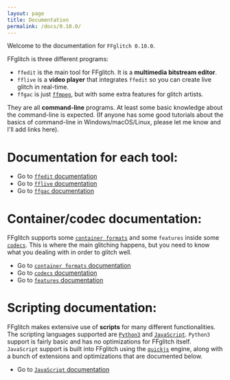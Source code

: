 ```yaml
---
layout: page
title: Documentation
permalink: /docs/0.10.0/
---
```


Welcome to the documentation for `FFglitch 0.10.0`.

FFglitch is three different programs:
- `ffedit` is the main tool for FFglitch. It is a **multimedia bitstream editor**.
- `fflive` is a **video player** that integrates `ffedit` so you can create live glitch in real-time.
- `ffgac` is just [`ffmpeg`](https://ffmpeg.org), but with some extra features for glitch artists.

They are all **command-line** programs. At least some basic knowledge
about the command-line is expected.
(If anyone has some good tutorials about the basics of command-line in
Windows/macOS/Linux, please let me know and I'll add links here).

Documentation for each tool:
============================

- Go to [`ffedit` documentation](ffedit)
- Go to [`fflive` documentation](fflive)
- Go to [`ffgac` documentation](ffgac)

<!--FFglitch is a **multimedia bitstream editor** editor. To understand
what this means, go to the [`bitstream` overview](codecs/bitstream).-->

Container/codec documentation:
==============================

FFglitch supports some
[`container formats`](https://en.wikipedia.org/wiki/Container_format)
and some `features` inside some
[`codecs`](https://en.wikipedia.org/wiki/Codec).
This is where the main glitching happens, but you need to know what you
dealing with in order to glitch well.

- Go to [`container formats` documentation](formats)
- Go to [`codecs` documentation](codecs)
- Go to [`features` documentation](features)

Scripting documentation:
========================

FFglitch makes extensive use of **scripts** for many different functionalities.
The scripting languages supported are
[`Python3`](https://en.wikipedia.org/wiki/Python_%28programming_language%29)
and
[`JavaScript`](https://en.wikipedia.org/wiki/JavaScript).
`Python3` support is fairly basic and has no optimizations for FFglitch itself.
`JavaScript` support is built into FFglitch using the
[`quickjs`](http://quickjs.org) engine, along with a bunch of extensions and
optimizations that are documented below.

- Go to [`JavaScript` documentation](quickjs)
